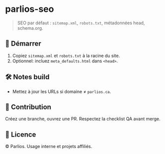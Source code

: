 # parlios-seo

> SEO par défaut : `sitemap.xml`, `robots.txt`, métadonnées head, schema.org.

## 🚀 Démarrer
1. Copiez `sitemap.xml` et `robots.txt` à la racine du site.
2. Optionnel: incluez `meta_defaults.html` dans `<head>`.

## 🛠 Notes build
- Mettez à jour les URLs si domaine ≠ `parlios.ca`.

## 🤝 Contribution
Créez une branche, ouvrez une PR. Respectez la checklist QA avant merge.

## 📄 Licence
© Parlios. Usage interne et projets affiliés.
